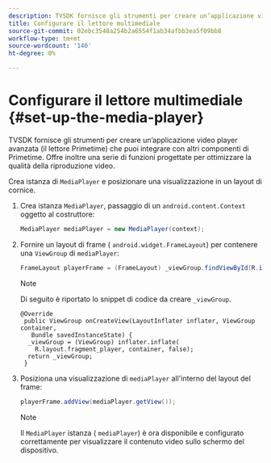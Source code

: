 ```yaml
---
description: TVSDK fornisce gli strumenti per creare un’applicazione video player avanzata (il lettore Primetime) che puoi integrare con altri componenti di Primetime. Offre inoltre una serie di funzioni progettate per ottimizzare la qualità della riproduzione video.
title: Configurare il lettore multimediale
source-git-commit: 02ebc3548a254b2a6554f1ab34afbb3ea5f09bb8
workflow-type: tm+mt
source-wordcount: '140'
ht-degree: 0%

---
```


# Configurare il lettore multimediale {#set-up-the-media-player}

TVSDK fornisce gli strumenti per creare un’applicazione video player avanzata (il lettore Primetime) che puoi integrare con altri componenti di Primetime. Offre inoltre una serie di funzioni progettate per ottimizzare la qualità della riproduzione video.

<!--<a id="section_1FE83A68DE624F20B52C0959851F5699"></a>-->

Crea istanza di `MediaPlayer` e posizionare una visualizzazione in un layout di cornice.

1. Crea istanza `MediaPlayer`, passaggio di un `android.content.Context` oggetto al costruttore:

   ```java
   MediaPlayer mediaPlayer = new MediaPlayer(context);
   ```

1. Fornire un layout di frame ( `android.widget.FrameLayout`) per contenere una `ViewGroup` di `mediaPlayer`:

   ```java
   FrameLayout playerFrame = (FrameLayout) _viewGroup.findViewById(R.id.playerFrame);
   ```

   >[!NOTE]
   >
   >Di seguito è riportato lo snippet di codice da creare `_viewGroup`.

   ```
   @Override 
    public ViewGroup onCreateView(LayoutInflater inflater, ViewGroup container, 
      Bundle savedInstanceState) { 
     _viewGroup = (ViewGroup) inflater.inflate( 
       R.layout.fragment_player, container, false); 
     return _viewGroup; 
    }
   ```

1. Posiziona una visualizzazione di `mediaPlayer` all&#39;interno del layout del frame:

   ```java
   playerFrame.addView(mediaPlayer.getView());
   ```

   >[!NOTE]
   >
   >Il `MediaPlayer` istanza ( `mediaPlayer`) è ora disponibile e configurato correttamente per visualizzare il contenuto video sullo schermo del dispositivo.
